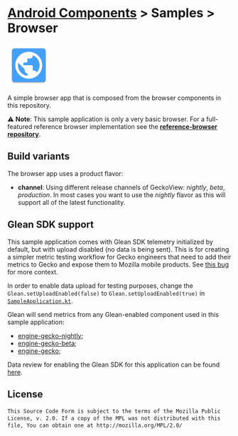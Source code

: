 # [Android Components](../../README.md) > Samples > Browser

![](src/main/res/mipmap-xhdpi/ic_launcher.png)

A simple browser app that is composed from the browser components in this repository.

⚠️ **Note**: This sample application is only a very basic browser. For a full-featured reference browser implementation see the **[reference-browser repository](https://github.com/mozilla-mobile/reference-browser)**.

## Build variants

The browser app uses a product flavor:

* **channel**: Using different release channels of GeckoView: _nightly_, _beta_, _production_. In most cases you want to use the _nightly_ flavor as this will support all of the latest functionality.

## Glean SDK support

This sample application comes with Glean SDK telemetry initialized by default, but with upload disabled (no data is being sent).
This is for creating a simpler metric testing workflow for Gecko engineers that need to add their metrics to Gecko and expose them to Mozilla mobile products.
See [this bug](https://bugzilla.mozilla.org/show_bug.cgi?id=1592935) for more context.

In order to enable data upload for testing purposes, change the `Glean.setUploadEnabled(false)` to `Glean.setUploadEnabled(true)` in [`SampleApplication.kt`](src/main/java/org/mozilla/samples/browser/SampleApplication.kt).

Glean will send metrics from any Glean-enabled component used in this sample application:

- [engine-gecko-nightly](https://github.com/mozilla-mobile/android-components/blob/main/components/browser/engine-gecko-nightly/docs/metrics.md);
- [engine-gecko-beta](https://github.com/mozilla-mobile/android-components/blob/main/components/browser/engine-gecko-beta/docs/metrics.md);
- [engine-gecko](https://github.com/mozilla-mobile/android-components/blob/main/components/browser/engine-gecko/docs/metrics.md);

Data review for enabling the Glean SDK for this application can be found [here](https://bugzilla.mozilla.org/show_bug.cgi?id=1592935#c6).

## License

    This Source Code Form is subject to the terms of the Mozilla Public
    License, v. 2.0. If a copy of the MPL was not distributed with this
    file, You can obtain one at http://mozilla.org/MPL/2.0/
